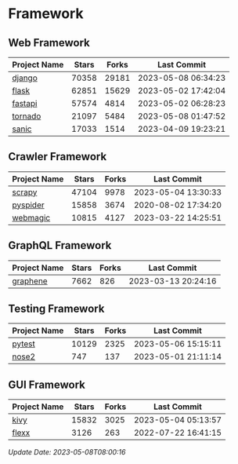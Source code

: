# Framework

## Web Framework
| Project Name | Stars | Forks | Last Commit |
| ------------ | ----- | ----- | ----------- |
| [django](https://github.com/django/django) | 70358 | 29181 | 2023-05-08 06:34:23 |
| [flask](https://github.com/pallets/flask) | 62851 | 15629 | 2023-05-02 17:42:04 |
| [fastapi](https://github.com/tiangolo/fastapi) | 57574 | 4814 | 2023-05-02 06:28:23 |
| [tornado](https://github.com/tornadoweb/tornado) | 21097 | 5484 | 2023-05-08 01:47:52 |
| [sanic](https://github.com/sanic-org/sanic) | 17033 | 1514 | 2023-04-09 19:23:21 |

## Crawler Framework
| Project Name | Stars | Forks | Last Commit |
| ------------ | ----- | ----- | ----------- |
| [scrapy](https://github.com/scrapy/scrapy) | 47104 | 9978 | 2023-05-04 13:30:33 |
| [pyspider](https://github.com/binux/pyspider) | 15858 | 3674 | 2020-08-02 17:34:20 |
| [webmagic](https://github.com/code4craft/webmagic) | 10815 | 4127 | 2023-03-22 14:25:51 |

## GraphQL Framework
| Project Name | Stars | Forks | Last Commit |
| ------------ | ----- | ----- | ----------- |
| [graphene](https://github.com/graphql-python/graphene) | 7662 | 826 | 2023-03-13 20:24:16 |

## Testing Framework
| Project Name | Stars | Forks | Last Commit |
| ------------ | ----- | ----- | ----------- |
| [pytest](https://github.com/pytest-dev/pytest) | 10129 | 2325 | 2023-05-06 15:15:11 |
| [nose2](https://github.com/nose-devs/nose2) | 747 | 137 | 2023-05-01 21:11:14 |

## GUI Framework
| Project Name | Stars | Forks | Last Commit |
| ------------ | ----- | ----- | ----------- |
| [kivy](https://github.com/kivy/kivy) | 15832 | 3025 | 2023-05-04 05:13:57 |
| [flexx](https://github.com/flexxui/flexx) | 3126 | 263 | 2022-07-22 16:41:15 |

*Update Date: 2023-05-08T08:00:16*